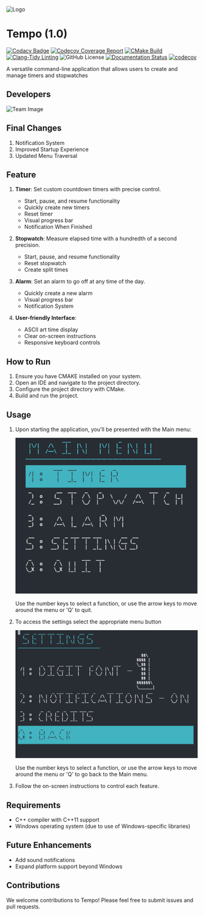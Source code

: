 ![Logo](Logo%20(Mid).png)
# Tempo (1.0)

[![Codacy Badge](https://app.codacy.com/project/badge/Grade/8b2c325c2cc14f8c83427c59c616a839)](https://app.codacy.com/gh/stobitejnr/Tempo/dashboard?utm_source=gh&utm_medium=referral&utm_content=&utm_campaign=Badge_grade)
[![Codecov Coverage Report](https://github.com/stobitejnr/Tempo/actions/workflows/codecov.yml/badge.svg)](https://github.com/stobitejnr/Tempo/actions/workflows/codecov.yml)
[![CMake Build](https://github.com/stobitejnr/Tempo/actions/workflows/cmake.yml/badge.svg)](https://github.com/stobitejnr/Tempo/actions/workflows/cmake.yml)
[![Clang-Tidy Linting](https://github.com/stobitejnr/Tempo/actions/workflows/clang-tidy.yml/badge.svg)](https://github.com/stobitejnr/Tempo/actions/workflows/clang-tidy.yml)
![GitHub License](https://img.shields.io/github/license/stobitejnr/Tempo)
[![Documentation Status](https://codedocs.xyz/stobitejnr/Tempo.svg)](https://codedocs.xyz/stobitejnr/Tempo/)
[![codecov](https://codecov.io/gh/stobitejnr/Tempo/graph/badge.svg?token=NC8JFYBNUF)](https://codecov.io/gh/stobitejnr/Tempo)

A versatile command-line application that allows users to create and manage timers and stopwatches

## Developers

![Team Image](team.webp)

## Final Changes
1. Notification System
2. Improved Startup Experience
3. Updated Menu Traversal

## Feature

1. **Timer**: Set custom countdown timers with precise control.
   - Start, pause, and resume functionality
   - Quickly create new timers
   - Reset timer
   - Visual progress bar
   - Notification When Finished

2. **Stopwatch**: Measure elapsed time with a hundredth of a second precision.
   - Start, pause, and resume functionality
   - Reset stopwatch
   - Create split times

3. **Alarm**: Set an alarm to go off at any time of the day.
   - Quickly create a new alarm
   - Visual progress bar
   - Notification System

4. **User-friendly Interface**:
   - ASCII art time display
   - Clear on-screen instructions
   - Responsive keyboard controls

## How to Run

1. Ensure you have CMAKE installed on your system.
2. Open an IDE and navigate to the project directory.
3. Configure the project directory with CMake.
4. Build and run the project.

## Usage

1. Upon starting the application, you'll be presented with the Main menu:

   <img src="menu.png" alt="main menu" width="600"/>

   Use the number keys to select a function, or use the arrow keys to move around the menu or 'Q' to quit.

2. To access the settings select the appropriate menu button 

   <img src="settings.png" alt="main menu" width="600"/>


   Use the number keys to select a function, or use the arrow keys to move around the menu or 'Q' to go back to the Main menu. 

3. Follow the on-screen instructions to control each feature.

## Requirements
- C++ compiler with C++11 support
- Windows operating system (due to use of Windows-specific libraries)

## Future Enhancements
- Add sound notifications
- Expand platform support beyond Windows

## Contributions

We welcome contributions to Tempo! Please feel free to submit issues and pull requests.
